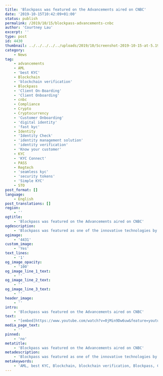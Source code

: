 ```yaml
---
title: 'Blockpass was featured on the Advancements aired on CNBC'
date: '2019-10-15T10:42:09+01:00'
status: publish
permalink: /2019/10/15/blockpass-advancements-cnbc
author: 'Courtney Lau'
excerpt: ''
type: post
id: 4430
thumbnail: ../../../../../uploads/2019/10/Screenshot-2019-10-15-at-5.19.26-PM-150x150.png
category:
    - News
tag:
    - advancements
    - AML
    - 'best KYC'
    - Blockchain
    - 'blockchain verification'
    - Blockpass
    - 'Client On-Boarding'
    - 'Client Onboarding'
    - cnbc
    - Compliance
    - Crypto
    - Cryptocurrency
    - 'Customer Onboarding'
    - 'digital identity'
    - 'fast kyc'
    - Identity
    - 'Identity Check'
    - 'identity management solution'
    - 'identity verification'
    - 'Know your customer'
    - KYC
    - 'KYC Connect'
    - PASS
    - Regtech
    - 'seamless kyc'
    - 'security tokens'
    - 'Simple KYC'
    - STO
post_format: []
language:
    - English
post_translations: []
region:
    - ''
ogtitle:
    - 'Blockpass was featured on the Advancements aired on CNBC'
ogdescription:
    - 'Blockpass was featured as one of the innovative technologies by the Advancements series. Our CEO, Adam and CMO Hans were interviewed about their idea of self-sovereign identity ambition and Blockpass'' collaboration with the Blockpass Identity Lab. '
ogimage:
    - '4431'
custom_image:
    - 'Yes'
text_lines:
    - '1'
og_image_opacity:
    - '100'
og_image_line_1_text:
    - ''
og_image_line_2_text:
    - ''
og_image_line_3_text:
    - ''
header_image:
    - ''
intro:
    - 'Blockpass was featured on the Advancements aired on CNBC'
text:
    - "[embed]https://www.youtube.com/watch?v=0jMin9Dw6uw&feature=youtu.be[/embed]\r\n\r\nIn the series, audiences will be educated about <a href=\"http://www.blockpass.org/\">Blockpass</a>; a user centric identity application for regulated industries and the internet of everything. Blockpass offers shared regulatory compliance services for humans, companies, objects and devices. Find out how this identity system supports verification of humans (<a href=\"http://www.blockpass.org/kyc\">KYC</a>), objects (KYO) and connected devices (KYD) to enable the development of new applications that rely on a trusted connection between multiple entities.\r\n\r\nBlockpass CEO, <a href=\"https://www.linkedin.com/in/adamvaziri/\">Adam Vaziri</a> and CMO <a href=\"https://www.linkedin.com/in/hanslombardo/\">Hans Lombardo</a> were interviewed about their idea of self-sovereign identity ambition and Blockpass' collaboration with the <a href=\"https://identity-lab.blockpass.org/\">Blockpass Identity Lab. </a>\r\n"
media_page_text:
    - ''
pinned:
    - 'no'
metatitle:
    - 'Blockpass was featured on the Advancements aired on CNBC'
metadescription:
    - 'Blockpass was featured as one of the innovative technologies by the Advancements series. Our CEO, Adam and CMO Hans were interviewed about their idea of self-sovereign identity ambition and Blockpass'' collaboration with the Blockpass Identity Lab. '
metakeywords:
    - 'AML, best KYC, Blockchain, blockchain verification, Blockpass, Client On-Boarding, Client Onboarding, Compliance, Crypto, Cryptocurrency, Customer Onboarding, digital identity, fast kyc, Identity, Identity Check, identity management solution, identity verification, Know your customer, KYC, KYC Connect, PASS, Regtech, seamless kyc, security tokens, Simple KYC, STO, cnbc, advancements, tv series, TV, Blockpass PR'
---
```

<!DOCTYPE html PUBLIC "-//W3C//DTD HTML 4.0 Transitional//EN" "http://www.w3.org/TR/REC-html40/loose.dtd">
<?xml encoding="UTF-8">
